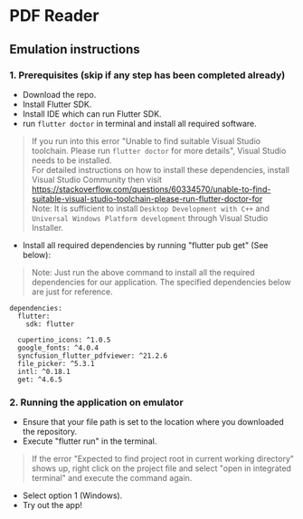 # PDF Reader
 
## Emulation instructions
### 1. Prerequisites (skip if any step has been completed already)
- Download the repo.
- Install Flutter SDK. 
- Install IDE which can run Flutter SDK.
- run `flutter doctor` in terminal and install all required software.
> If you run into this error "Unable to find suitable Visual Studio toolchain. Please run `flutter doctor` for more details", Visual Studio needs to be installed. <br />
> For detailed instructions on how to install these dependencies, install Visual Studio Community then visit https://stackoverflow.com/questions/60334570/unable-to-find-suitable-visual-studio-toolchain-please-run-flutter-doctor-for <br />
> Note: It is sufficient to install `Desktop Development with C++` and `Universal Windows Platform development` through Visual Studio Installer. 
- Install all required dependencies by running "flutter pub get" (See below):
> Note: Just run the above command to install all the required dependencies for our application. The specified dependencies below are just for reference.
```
dependencies:
  flutter:
    sdk: flutter

  cupertino_icons: ^1.0.5
  google_fonts: ^4.0.4
  syncfusion_flutter_pdfviewer: ^21.2.6
  file_picker: ^5.3.1
  intl: ^0.18.1
  get: ^4.6.5
  ```
  
### 2. Running the application on emulator
- Ensure that your file path is set to the location where you downloaded the repository.
- Execute "flutter run" in the terminal.
> If the error "Expected to find project root in current working directory" shows up, right click on the project file and select "open in integrated terminal" and execute the command again.
- Select option 1 (Windows).
- Try out the app!
